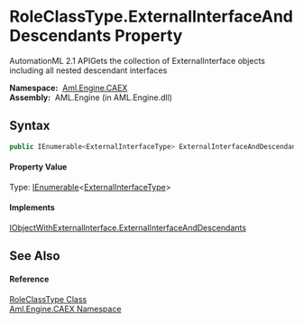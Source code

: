 RoleClassType.ExternalInterfaceAndDescendants Property
======================================================
AutomationML 2.1 APIGets the collection of ExternalInterface objects including all nested descendant interfaces

  **Namespace:**  [Aml.Engine.CAEX][1]  
  **Assembly:**  AML.Engine (in AML.Engine.dll)

Syntax
------

```csharp
public IEnumerable<ExternalInterfaceType> ExternalInterfaceAndDescendants { get; }
```

#### Property Value
Type: [IEnumerable][2]&lt;[ExternalInterfaceType][3]>
#### Implements
[IObjectWithExternalInterface.ExternalInterfaceAndDescendants][4]  


See Also
--------

#### Reference
[RoleClassType Class][5]  
[Aml.Engine.CAEX Namespace][1]  

[1]: ../README.md
[2]: https://docs.microsoft.com/dotnet/api/system.collections.generic.ienumerable-1
[3]: ../ExternalInterfaceType/README.md
[4]: ../IObjectWithExternalInterface/ExternalInterfaceAndDescendants.md
[5]: README.md
[6]: https://www.automationml.org
[7]: ../../icons/logoShade.png